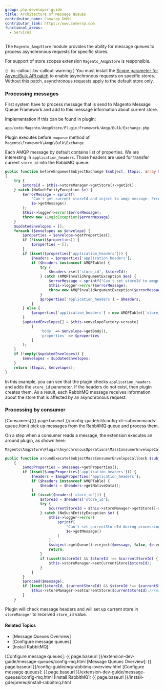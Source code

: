 ```yaml
---
group: php-developer-guide
title: Architecture of Message Queues
contributor_name: Comwrap GmbH
contributor_link: https://www.comwrap.com
functional_areas:
  - Services
---
```


The `Magento_AmqpStore` module provides the ability for message queues to process asynchronous requests for specific stores.

For support of store scopes extension `Magento_AmqpStore` is responsible. 

{: .bs-callout .bs-callout-warning }
You must install the [Scope parameter for Async/Bulk API patch](https://magento.com/tech-resources/download#download2312) to enable asynchronous requests on specific stores. Without this patch, asynchronous requests apply to the default store only.

### Processing messages 

First system have to process message that is send to Magento Message Queue Framework and add to this message information about current store.  
 
Implementation if this can be found in plugin:

```php
app/code/Magento/AmqpStore/Plugin/Framework/Amqp/Bulk/Exchange.php
```

Plugin executes before `enqueue` method of `Magento\Framework\Amqp\Bulk\Exchange`.

Each AMQP message by default contains list of properties. We are interesting in `application_headers`. Those headers are used for transfer current `store_id` into the RabbiMQ queue.  

```php
public function beforeEnqueue(SubjectExchange $subject, $topic, array $envelopes)
{
    try {
        $storeId = $this->storeManager->getStore()->getId();
    } catch (NoSuchEntityException $e) {
        $errorMessage = sprintf(
            "Can't get current storeId and inject to amqp message. Error %s.",
            $e->getMessage()
        );
        $this->logger->error($errorMessage);
        throw new \LogicException($errorMessage);
    }
    $updatedEnvelopes = [];
    foreach ($envelopes as $envelope) {
        $properties = $envelope->getProperties();
        if (!isset($properties)) {
            $properties = [];
        }
        if (isset($properties['application_headers'])) {
            $headers = $properties['application_headers'];
            if ($headers instanceof AMQPTable) {
                try {
                    $headers->set('store_id', $storeId);
                } catch (AMQPInvalidArgumentException $ea) {
                    $errorMessage = sprintf("Can't set storeId to amqp message. Error %s.", $ea->getMessage());
                    $this->logger->error($errorMessage);
                    throw new AMQPInvalidArgumentException($errorMessage);
                }
                $properties['application_headers'] = $headers;
            }
        } else {
            $properties['application_headers'] = new AMQPTable(['store_id' => $storeId]);
        }
        $updatedEnvelopes[] = $this->envelopeFactory->create(
            [
                'body' => $envelope->getBody(),
                'properties' => $properties
            ]
        );
    }
    if (!empty($updatedEnvelopes)) {
        $envelopes = $updatedEnvelopes;
    }
    return [$topic, $envelopes];
}
```

In this example, you can see that the plugin checks `application_headers` and adds the `store_id` parameter. If the headers do not exist, then plugin creates them. As a result, each RabbitMQ message receives information about the store that is affected by an asynchronous request.

### Processing by consumer

[Consumers]({{ page.baseurl }}/config-guide/cli/config-cli-subcommands-queue.html) pick up messages from the RabbitMQ queue and process them. 

On a step when a consumer reads a message, the extension executes an around plugin, as shown here: 

```php
Magento\AmqpStore\Plugin\AsynchronousOperations\MassConsumerEnvelopeCallback::aroundExecute(SubjectMassConsumerEnvelopeCallback $subject, callable $proceed, EnvelopeInterface $message) 
```

```php
public function aroundExecute(SubjectMassConsumerEnvelopeCallback $subject, callable $proceed, EnvelopeInterface $message)
    {
        $amqpProperties = $message->getProperties();
        if (isset($amqpProperties['application_headers'])) {
            $headers = $amqpProperties['application_headers'];
            if ($headers instanceof AMQPTable) {
                $headers = $headers->getNativeData();
            }
            if (isset($headers['store_id'])) {
                $storeId = $headers['store_id'];
                try {
                    $currentStoreId = $this->storeManager->getStore()->getId();
                } catch (NoSuchEntityException $e) {
                    $this->logger->error(
                        sprintf(
                            "Can't set currentStoreId during processing queue. Message rejected. Error %s.",
                            $e->getMessage()
                        )
                    );
                    $subject->getQueue()->reject($message, false, $e->getMessage());
                    return;
                }
                if (isset($storeId) && $storeId !== $currentStoreId) {
                    $this->storeManager->setCurrentStore($storeId);
                }
            }
        }
        $proceed($message);
        if (isset($storeId, $currentStoreId) && $storeId !== $currentStoreId) {
            $this->storeManager->setCurrentStore($currentStoreId);//restore original store value
        }
    }
```

Plugin will check message headers and will set up current store in `storeManager` to received `store_id` value.

#### Related Topics

* [Message Queues Overview]
* [Configure message queues]
* [Install RabbitMQ]

<!-- Link definitions -->
[RabbitMQ]: http://www.rabbitmq.com
[Configure message queues]: {{ page.baseurl }}/extension-dev-guide/message-queues/config-mq.html
[Message Queues Overview]: {{ page.baseurl }}/config-guide/mq/rabbitmq-overview.html
[Configure message queues]: {{ page.baseurl }}/extension-dev-guide/message-queues/config-mq.html
[Install RabbitMQ]: {{ page.baseurl }}/install-gde/prereq/install-rabbitmq.html
